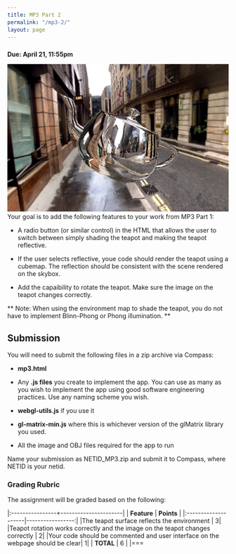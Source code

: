 ```yaml
---
title: MP3 Part 2
permalink: "/mp3-2/"
layout: page
---
```


### <span style="color:blue"></span>
**Due: April 21, 11:55pm**

![teapot](/assets/img/teapot.png)  
Your goal is to add the following features to your work from MP3 Part 1:

+ A radio button (or similar control) in the HTML that allows the user to switch between simply shading the teapot and making the teapot reflective.

+ If the user selects reflective, youe code should render the teapot using a cubemap. The reflection should be consistent with the scene rendered on the skybox.

+ Add the capaibility to rotate the teapot. Make sure the image on the teapot changes correctly.

** Note: When using the environment map to shade the teapot, you do not have to implement Blinn-Phong or Phong illumination. **

## Submission ##

You will need to submit the following files in a zip archive via Compass:

- **mp3.html**  

- Any **.js files** you create to implement the app. You can use as many as you wish to implement the app using good software engineering practices. Use any naming scheme you wish.

- **webgl-utils.js** if you use it  

- **gl-matrix-min.js** where this is whichever version of the glMatrix library you used.

- All the image and OBJ files required for the app to run

Name your submission as NETID_MP3.zip and submit it to Compass, where NETID is your netid.

### Grading Rubric ###
The assignment will be graded based on the following:

|:----------------+----------------------|
| **Feature**     | **Points**           |
|:--------------------|-----------------:|
|The teapot surface reflects the environment | 3|
|Teapot rotation works correctly and the image on the teapot changes correctly | 2|
|Your code should be commented and user interface on the webpage should be clear| 1|
| **TOTAL**	                                                | 6  |
|===
